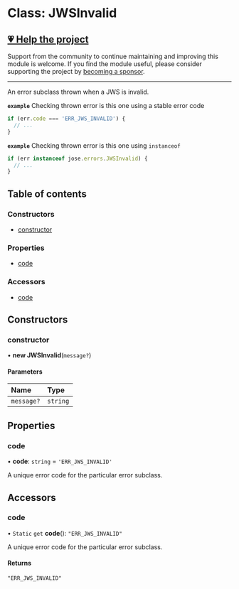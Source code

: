 # Class: JWSInvalid

## [💗 Help the project](https://github.com/sponsors/panva)

Support from the community to continue maintaining and improving this module is welcome. If you find the module useful, please consider supporting the project by [becoming a sponsor](https://github.com/sponsors/panva).

---

An error subclass thrown when a JWS is invalid.

**`example`** Checking thrown error is this one using a stable error code

```js
if (err.code === 'ERR_JWS_INVALID') {
  // ...
}
```

**`example`** Checking thrown error is this one using `instanceof`

```js
if (err instanceof jose.errors.JWSInvalid) {
  // ...
}
```

## Table of contents

### Constructors

- [constructor](util_errors.JWSInvalid.md#constructor)

### Properties

- [code](util_errors.JWSInvalid.md#code)

### Accessors

- [code](util_errors.JWSInvalid.md#code-1)

## Constructors

### constructor

• **new JWSInvalid**(`message?`)

#### Parameters

| Name | Type |
| :------ | :------ |
| `message?` | `string` |

## Properties

### code

• **code**: `string` = `'ERR_JWS_INVALID'`

A unique error code for the particular error subclass.

## Accessors

### code

• `Static` `get` **code**(): ``"ERR_JWS_INVALID"``

A unique error code for the particular error subclass.

#### Returns

``"ERR_JWS_INVALID"``
